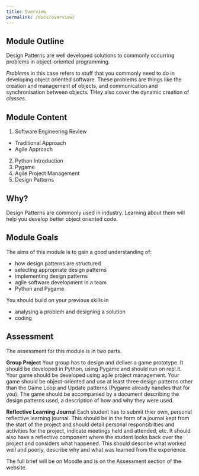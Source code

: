 ```yaml
---
title: Overview
permalink: /docs/overview/
---
```


## Module Outline

Design Patterns are well developed solutions to commonly occurring problems in object-oriented programming.  

*Problems* in this case refers to stuff that you commonly need to do in developing object oriented software. These 
problems are things like the creation and management of objects, and communication and synchronisation between objects. THey also cover the dynamic creation of *classes*.  

## Module Content

1. Software Engineering Review
  * Traditional Approach
  * Agile Approach
2. Python Introduction
3. Pygame
4. Agile Project Management
5. Design Patterns

## Why?

Design Patterns are commonly used in industry. Learning about them will help you develop better object oriented code.

## Module Goals

The aims of this module is to gain a good understanding of:  
* how design patterns are structured  
* selecting appropriate design patterns  
* implementing design patterns
* agile software development in a team
* Python and Pygame
 
You should build on your previous skills in  
* analysing a problem and designing a solution  
* coding  

## Assessment

The assessment for this module is in two parts. 

**Group Project** Your group has to design and deliver a game prototype. It should be developed in Python, using Pygame and should run on repl.it.  Your game should be developed using agile project management. Your game should be object-oriented and use at least three design patterns other than the Game Loop and Update patterns (Pygame already handles that for you). The game should be accompanied by a document describing the design patterns used, a description of how and why they were used.

**Reflective Learning Journal** Each student has to submit thier own, personal reflective learning journal. This should be in the form of a journal kept from the start of the project and should detail personal responsibilties and activities for the project, indicate meetings held and attended, etc. It should also have a reflective component where the student looks back over the project and considers what happened. This should describe what worked well and poorly, describe why and what was learned from the experience.

The full brief will be on Moodle and is on the Assessment section of the website.
